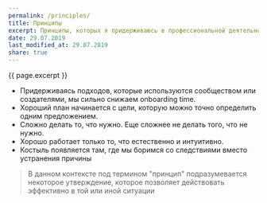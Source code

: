 ```yaml
---
permalink: /principles/
title: Принципы
excerpt: Принципы, которых я придерживаюсь в профессиональной деятельности
date: 29.07.2019
last_modified_at: 29.07.2019
share: true
---
```

{{ page.excerpt }}

* Придерживаясь подходов, которые используются сообществом или создателями, мы
сильно снижаем onboarding time.
* Хороший план начинается с цели, которую можно точно определить одним предложением.
* Сложно делать то, что нужно. Еще сложнее не делать того, что не нужно.
* Хорошо работает только то, что естественно и интуитивно.
* Костыль появляется там, где мы боримся со следствиями вместо устранения причины

> В данном контексте под термином "принцип" подразумевается некоторое утверждение,
которое позволяет действовать эффективно в той или иной ситуации